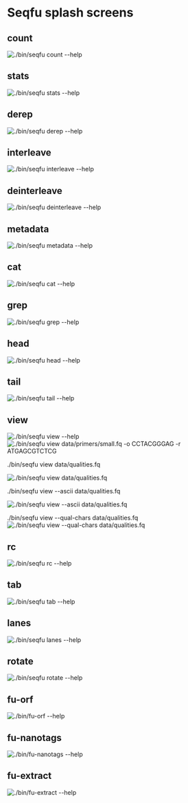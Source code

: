 # Seqfu splash screens

## count

![`./bin/seqfu count --help`](docs/img/screenshot-count.svg "SeqFu count")

## stats

![`./bin/seqfu stats --help`](docs/img/screenshot-stats.svg "SeqFu stats")

## derep

![`./bin/seqfu derep --help`](docs/img/screenshot-derep.svg "SeqFu derep")

## interleave

![`./bin/seqfu interleave --help`](docs/img/screenshot-interleave.svg "SeqFu interleave")

## deinterleave

![`./bin/seqfu deinterleave --help`](docs/img/screenshot-deinterleave.svg "SeqFu deinterleave")

## metadata

![`./bin/seqfu metadata --help`](docs/img/screenshot-metadata.svg "SeqFu metadata")

## cat

![`./bin/seqfu cat --help`](docs/img/screenshot-cat.svg "SeqFu cat")

## grep

![`./bin/seqfu grep --help`](docs/img/screenshot-grep.svg "SeqFu grep")

## head

![`./bin/seqfu head --help`](docs/img/screenshot-head.svg "SeqFu head")

## tail

![`./bin/seqfu tail --help`](docs/img/screenshot-tail.svg "SeqFu tail")

## view

![`./bin/seqfu view --help`](docs/img/screenshot-view.svg "SeqFu view")
![`./bin/seqfu view data/primers/small.fq -o CCTACGGGAG -r ATGAGCGTCTCG`](docs/img/screenshot-view-example.svg "SeqFu view example")

./bin/seqfu view data/qualities.fq

![`./bin/seqfu view data/qualities.fq`](docs/img/screenshot-view-qual.svg "SeqFu view qualities")

./bin/seqfu view --ascii data/qualities.fq

![`./bin/seqfu view --ascii data/qualities.fq`](docs/img/screenshot-view-qual-ascii.svg "SeqFu view qualities")

./bin/seqfu view --qual-chars data/qualities.fq
![`./bin/seqfu view --qual-chars data/qualities.fq`](docs/img/screenshot-view-raw.svg "SeqFu view encoded quality")

## rc

![`./bin/seqfu rc --help`](docs/img/screenshot-rc.svg "SeqFu rc")

## tab

![`./bin/seqfu tab --help`](docs/img/screenshot-rc.svg "SeqFu tab")

## lanes

![`./bin/seqfu lanes --help`](docs/img/screenshot-lanes.svg "SeqFu lanes")

## rotate

![`./bin/seqfu rotate --help`](docs/img/screenshot-rotate.svg "SeqFu rotate")

## fu-orf

![`./bin/fu-orf --help`](docs/img/screenshot-fu-orf.svg "SeqFu fu-orf")

## fu-nanotags

![`./bin/fu-nanotags --help`](docs/img/screenshot-fu-nanotags.svg "SeqFu fu-nanotags")

## fu-extract

![`./bin/fu-extract --help`](docs/img/screenshot-fu-extract.svg "SeqFu fu-extract")